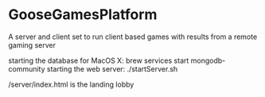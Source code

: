 # GooseGamesPlatform
A server and client set to run client based games with results from a remote gaming server


starting the database for MacOS X: brew services start mongodb-community
starting the web server: ./startServer.sh

/server/index.html is the landing lobby
